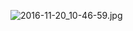![2016-11-20_10-46-59.jpg](https://openfilecdn.upupmo.com/upupmo-article/mac/basic/mac-system-49-multi-screen-dock.png)
